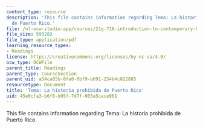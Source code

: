 ```yaml
---
content_type: resource
description: 'This file contains information regarding Tema: La historia prohibida
  de Puerto Rico.'
file: /ol-ocw-studio-app/courses/21g-716-introduction-to-contemporary-hispanic-literature-fall-2007/45e0cfa3b6f6b05f7d7f003a5cace961_MIT21G_716F07_historia_ramis.pdf
file_size: 593283
file_type: application/pdf
learning_resource_types:
- Readings
license: https://creativecommons.org/licenses/by-nc-sa/4.0/
ocw_type: OCWFile
parent_title: Readings
parent_type: CourseSection
parent_uid: a54ca85b-8fe0-0bf9-b691-254b4c022885
resourcetype: Document
title: 'Tema: La historia prohibida de Puerto Rico'
uid: 45e0cfa3-b6f6-b05f-7d7f-003a5cace961
---
```

This file contains information regarding Tema: La historia prohibida de Puerto Rico.